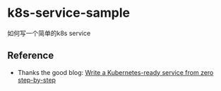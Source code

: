 # k8s-service-sample
如何写一个简单的k8s service

## Reference
+ Thanks the good blog: [Write a Kubernetes-ready service from zero step-by-step](https://blog.gopheracademy.com/advent-2017/kubernetes-ready-service/)
